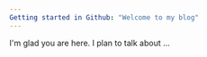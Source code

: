 ```yaml
---
Getting started in Github: "Welcome to my blog"
---
```


I'm glad you are here. I plan to talk about ...
